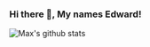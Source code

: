 ### Hi there 👋, My names Edward!

 <img align="center" src="https://github-readme-stats.vercel.app/api?username=WaterBongo&show_icons=true&count_private=true&theme=bear" alt="Max's github stats" />


<!--
**WaterBongo/WaterBongo** is a ✨ _special_ ✨ repository because its `README.md` (this file) appears on your GitHub profile.

Here are some ideas to get you started:

- 🔭 I’m currently working on ...
- 🌱 I’m currently learning ...
- 👯 I’m looking to collaborate on ...
- 🤔 I’m looking for help with ...
- 💬 Ask me about ...
- 📫 How to reach me: ...
- 😄 Pronouns: ...
- ⚡ Fun fact: ...
-->

